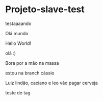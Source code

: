 # Projeto-slave-test
testaaaando

Olá mundo

Hello World!

olá :)

Bora por a mão na massa

estou na branch cássio

Luiz lindão, caciano e leo vão pagar cerveja

teste de tag
